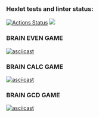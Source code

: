 ### Hexlet tests and linter status:

[![Actions Status](https://github.com/imbalans/python-project-49/workflows/hexlet-check/badge.svg)](https://github.com/imbalans/python-project-49/actions) <a href="https://codeclimate.com/github/imbalans/python-project-49/maintainability"><img src="https://api.codeclimate.com/v1/badges/7c2aa085ea8f32ae2932/maintainability" /></a>

### BRAIN EVEN GAME

[![asciicast](https://asciinema.org/a/EWE6tPGXTbVwdZxac97saxGsm.svg)](https://asciinema.org/a/EWE6tPGXTbVwdZxac97saxGsm)

### BRAIN CALC GAME

[![asciicast](https://asciinema.org/a/fENuz1KhCwfCKXUipxQG5Rsxa.svg)](https://asciinema.org/a/fENuz1KhCwfCKXUipxQG5Rsxa)

### BRAIN GCD GAME

[![asciicast](https://asciinema.org/a/CU3VhUUS7gebpPDvQciBUySn0.svg)](https://asciinema.org/a/CU3VhUUS7gebpPDvQciBUySn0)